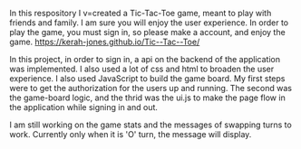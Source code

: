 In this respository I v=created a Tic-Tac-Toe game, meant to play with friends and family. I am sure you will enjoy the user experience. In order to play the game, you must sign in, so please make a account, and enjoy the game.
https://kerah-jones.github.io/Tic--Tac--Toe/

In this project, in order to sign in, a api on the backend of the application was implemented. I also used a lot of css and html to broaden the user experience. I also used JavaScript to build the game board. My first steps were to get the authorization for the users up and running. The second was the game-board logic, and the thrid was the ui.js to make the page flow in the application while signing in and out.

I am still working on the game stats and the messages of swapping turns to work. Currently only when it is 'O' turn, the message will display. 

